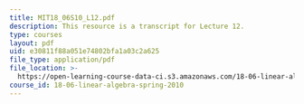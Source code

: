 ```yaml
---
title: MIT18_06S10_L12.pdf
description: This resource is a transcript for Lecture 12.
type: courses
layout: pdf
uid: e30811f88a051e74802bfa1a03c2a625
file_type: application/pdf
file_location: >-
  https://open-learning-course-data-ci.s3.amazonaws.com/18-06-linear-algebra-spring-2010/e30811f88a051e74802bfa1a03c2a625_MIT18_06S10_L12.pdf
course_id: 18-06-linear-algebra-spring-2010
---
```

